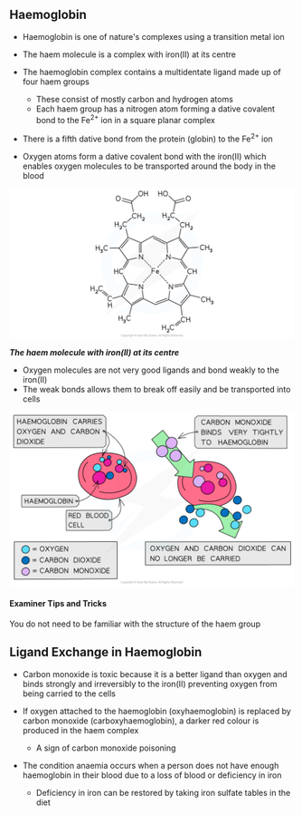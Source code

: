 Haemoglobin
-----------

* Haemoglobin is one of nature's complexes using a transition metal ion
* The haem molecule is a complex with iron(II) at its centre
* The haemoglobin complex contains a multidentate ligand made up of four haem groups

  + These consist of mostly carbon and hydrogen atoms
  + Each haem group has a nitrogen atom forming a dative covalent bond to the Fe<sup>2+</sup> ion in a square planar complex
* There is a fifth dative bond from the protein (globin) to the Fe<sup>2+</sup> ion
* Oxygen atoms form a dative covalent bond with the iron(II) which enables oxygen molecules to be transported around the body in the blood

![Haemoglobin, downloadable AS & A Level Biology revision notes](Haemoglobin.png)

*<b>The haem molecule with iron(II) at its centre</b>*

* Oxygen molecules are not very good ligands and bond weakly to the iron(II)
* The weak bonds allows them to break off easily and be transported into cells

![Hydrocarbons Toxic Effect CO, downloadable AS & A Level Chemistry revision notes](3.2-Hydrocarbons-Toxic-Effect-CO_1.png)

#### Examiner Tips and Tricks

You do not need to be familiar with the structure of the haem group

Ligand Exchange in Haemoglobin
------------------------------

* Carbon monoxide is toxic because it is a better ligand than oxygen and binds strongly and irreversibly to the iron(II) preventing oxygen from being carried to the cells
* If oxygen attached to the haemoglobin (oxyhaemoglobin) is replaced by carbon monoxide (carboxyhaemoglobin), a darker red colour is produced in the haem complex

  + A sign of carbon monoxide poisoning
* The condition anaemia occurs when a person does not have enough haemoglobin in their blood due to a loss of blood or deficiency in iron

  + Deficiency in iron can be restored by taking iron sulfate tables in the diet